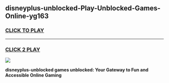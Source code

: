 
## disneyplus-unblocked-Play-Unblocked-Games-Online-yg163
<h3>
<a href="https://premium76.site?title=disneyplus-unblocked&ref=25A">CLICK TO PLAY</a></h3>
<hr>

<h3>
<a href="https://premium76.site?title=disneyplus-unblocked&ref=25A">CLICK 2 PLAY</a>
  
</h3>

<a href="https://premium76.site?title=disneyplus-unblocked&ref=25A"><img src="https://clearcache.store/games.png"></a>


**disneyplus-unblocked games unblocked: Your Gateway to Fun and Accessible Online Gaming**

